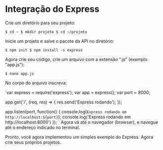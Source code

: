 # Integração do Express

Crie um diretório para seu projeto:

`$ cd ~
$ mkdir projeto
$ cd ~/projeto`

Inicie um projeto e salve o pacote da API no diretório:

`$ npm init
$ npm install -s express`

Agora crie seu código, crie um arquivo com a extensão ".js" (exemplo "app.js"):

`$ nano app.js`

No corpo do arquivo inscreva:

`var express = require('express');
var app = express();
var port = 8000;

app.get('/', (req, res) => {
  res.send('Express rodando');
});

app.listen(port, function() {
console.log(`Express rodando em http://localhost:${port}`);
console.log('Express rodando em http://localhost:8000')
});
`
Agora vá até o navegador (browser), e navegue até o endereço indicado no terminal.

Pronto, você agora implementou um simples exemplo do Express. Agora crie seus próprios projetos.
